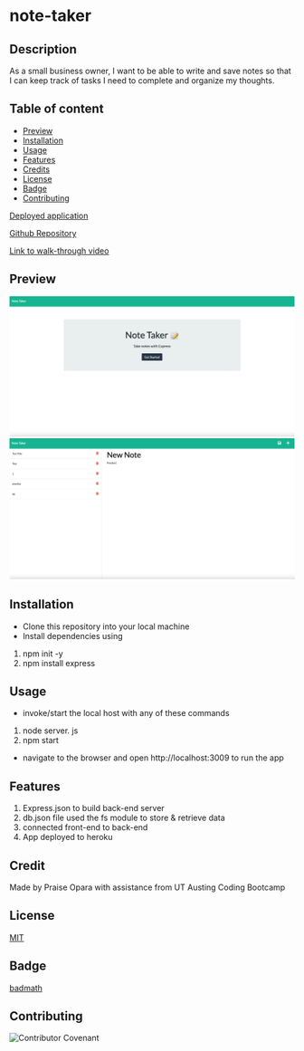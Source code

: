 # note-taker

## Description

As a small business owner, I want to be able to write and save notes so that I can keep track of tasks I need to complete and organize my thoughts.

## Table of content

* [Preview](#preview)
* [Installation](#installation)
* [Usage](#usage)
* [Features](#features)
* [Credits](#credits)
* [License](#license)
* [Badge](#badge)
* [Contributing](#contributing)

[Deployed application](https://note-taker-app27.herokuapp.com/)

[Github Repository](https://github.com/kingopara/NoteTaker)

[Link to walk-through video](https://drive.google.com/file/d/1_rh0ZC2yD1hjaONjkE_87j4GhBniZbjZ/view?usp=sharing)

## Preview
![Preview 1](public/assets/img/noteTk2.png)
![Preview 2](public/assets/img/noteTk1.phg.png)

## Installation

* Clone this repository into your local machine
* Install dependencies using 
1. npm init -y
2. npm install express

## Usage

* invoke/start the local host with any of these commands

1. node server. js
2. npm start

* navigate to the browser and open http://localhost:3009 to run the app

## Features

1. Express.json to build back-end server
2. db.json file used the fs module to store & retrieve data
3. connected front-end to back-end
4. App deployed to heroku

## Credit

Made by Praise Opara with assistance from UT Austing Coding Bootcamp

## License

[MIT](https://opensource.org/licenses/MIT)

## Badge

[badmath](https://img.shields.io/github/languages/top/nielsenjared/badmath)

## Contributing

![Contributor Covenant](https://img.shields.io/badge/Contributor%20Covenant-2.0-4baaaa.svg)